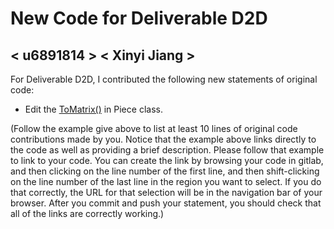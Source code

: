 # New Code for Deliverable D2D

## < u6891814 > < Xinyi Jiang >

For Deliverable D2D, I contributed the following new statements of original code:

- Edit the [ToMatrix()](https://gitlab.cecs.anu.edu.au/u6891814/comp1110-ass2-tue15h/-/blob/master/src/comp1110/ass2/Piece.java#L19-100) in Piece class.

(Follow the example give above to list at least 10 lines of original code contributions made by you. Notice that the example above links directly to the code as well as providing a brief description.   Please follow that example to link to your code.  You can create the link by browsing your code in gitlab, and then clicking on the line number of the first line, and then shift-clicking on the line number of the last line in the region you want to select.  If you do that correctly, the URL for that selection will be in the navigation bar of your browser.  After you commit and push your statement, you should check that all of the links are correctly working.)
